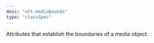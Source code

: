 ```yaml
---
desc: "att.mediabounds"
type: "classSpec"
---
```


Attributes that establish the boundaries of a media object.